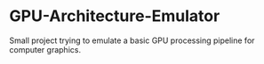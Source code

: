 # GPU-Architecture-Emulator
Small project trying to emulate a basic GPU processing pipeline for computer graphics.